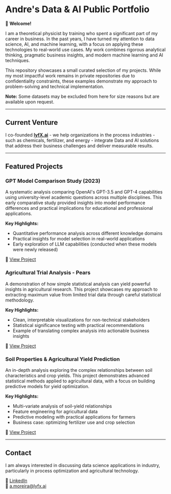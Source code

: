 # Andre's Data & AI Public Portfolio

👋 **Welcome!**

I am a theoretical physicist by training who spent a significant part of my career in business. In the past years, I have turned my attention to data science, AI, and machine learning, with a focus on applying these technologies to real-world use cases. My work combines rigorous analytical thinking, pragmatic business insights, and modern machine learning and AI techniques.

This repository showcases a small curated selection of my projects. While my most impactful work remains in private repositories due to confidentiality constraints, these examples demonstrate my approach to problem-solving and technical implementation.

**Note:** Some datasets may be excluded from here for size reasons but are available upon request.

---

## Current Venture

I co-founded [**lyfX.ai**](https://www.lyfx.ai) - we help organizations in the process industries - such as chemicals, fertilizer, and energy - integrate Data and AI solutions that address their business challenges and deliver measurable results.

---

## Featured Projects

### GPT Model Comparison Study (2023)

A systematic analysis comparing OpenAI's GPT-3.5 and GPT-4 capabilities using university-level academic questions across multiple disciplines. This early comparative study provided insights into model performance differences and practical implications for educational and professional applications.

**Key Highlights:**

- Quantitative performance analysis across different knowledge domains
- Practical insights for model selection in real-world applications
- Early exploration of LLM capabilities (conducted when these models were newly released)

🔗 [View Project](https://github.com/andremoreira73/Project_portfolio/tree/33f3bdd09a39cf240453c6abfd16df07b0115e01/GPT-Comparison)

### Agricultural Trial Analysis - Pears

A demonstration of how simple statistical analysis can yield powerful insights in agricultural research. This project showcases my approach to extracting maximum value from limited trial data through careful statistical methodology.

**Key Highlights:**

- Clean, interpretable visualizations for non-technical stakeholders
- Statistical significance testing with practical recommendations
- Example of translating complex analysis into actionable business insights

🔗 [View Project](https://github.com/andremoreira73/Project_portfolio/blob/86e95a781c7869bc471382318eea9c4a04bd75c4/Pears/README.md)

### Soil Properties & Agricultural Yield Prediction

An in-depth analysis exploring the complex relationships between soil characteristics and crop yields. This project demonstrates advanced statistical methods applied to agricultural data, with a focus on building predictive models for yield optimization.

**Key Highlights:**

- Multi-variate analysis of soil-yield relationships
- Feature engineering for agricultural data
- Predictive modeling with practical applications for farmers
- Business case: optimizing fertilizer use and crop selection

🔗 [View Project](https://github.com/andremoreira73/Project_portfolio/tree/86e95a781c7869bc471382318eea9c4a04bd75c4/Soil_and_Yield)

---

## Contact

I am always interested in discussing data science applications in industry, particularly in process optimization and agricultural technology.

🔗 [LinkedIn](https://www.linkedin.com/in/moreiraandre/)  
📧 [a.moreira@lyfx.ai](mailto:a.moreira@lyfx.ai)
